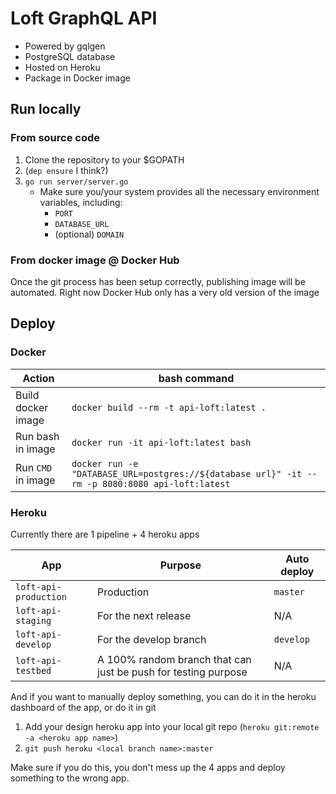 # Loft GraphQL API

- Powered by gqlgen
- PostgreSQL database
- Hosted on Heroku
- Package in Docker image

## Run locally

### From source code

1. Clone the repository to your $GOPATH
2. (`dep ensure` I think?)
3. `go run server/server.go`
   - Make sure you/your system provides all the necessary environment variables, including:
     - `PORT`
     - `DATABASE_URL`
     - (optional) `DOMAIN`

### From docker image @ Docker Hub

Once the git process has been setup correctly, publishing image will be automated. Right now Docker Hub only has a very old version of the image

## Deploy

### Docker

| Action             | bash command                                                                                    |
|--------------------|-------------------------------------------------------------------------------------------------|
| Build docker image | `docker build --rm -t api-loft:latest .`                                                        |
| Run bash in image  | `docker run -it api-loft:latest bash`                                                           |
| Run `CMD` in image | `docker run -e "DATABASE_URL=postgres://${database url}" -it --rm -p 8080:8080 api-loft:latest` |

### Heroku

Currently there are 1 pipeline + 4 heroku apps

| App                   | Purpose                                                        | Auto deploy |
|-----------------------|----------------------------------------------------------------|-------------|
| `loft-api-production` | Production                                                     | `master`    |
| `loft-api-staging`    | For the next release                                           | N/A         |
| `loft-api-develop`    | For the develop branch                                         | `develop`   |
| `loft-api-testbed`    | A 100% random branch that can just be push for testing purpose | N/A         |

And if you want to manually deploy something, you can do it in the heroku dashboard of the app, or do it in git

1. Add your design heroku app into your local git repo (`heroku git:remote -a <heroku app name>`)
2. `git push heroku <local branch name>:master`

Make sure if you do this, you don't mess up the 4 apps and deploy something to the wrong app.